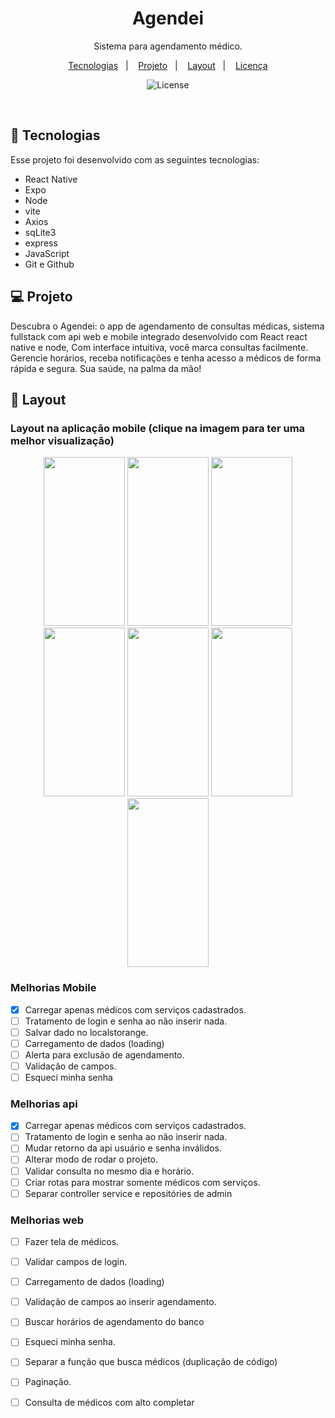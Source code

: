 <h1 align="center"> Agendei </h1>

<p align="center">
Sistema para agendamento médico. <br/>
</p>

<p align="center">
  <a href="#-tecnologias">Tecnologias</a>&nbsp;&nbsp;&nbsp;|&nbsp;&nbsp;&nbsp;
  <a href="#-projeto">Projeto</a>&nbsp;&nbsp;&nbsp;|&nbsp;&nbsp;&nbsp;
  <a href="#-layout">Layout</a>&nbsp;&nbsp;&nbsp;|&nbsp;&nbsp;&nbsp;
  <a href="#memo-licença">Licença</a>
</p>

<p align="center">
  <img alt="License" src="https://img.shields.io/static/v1?label=license&message=MIT&color=49AA26&labelColor=000000">
</p>

<br>


## 🚀 Tecnologias

Esse projeto foi desenvolvido com as seguintes tecnologias:

- React Native
- Expo
- Node
- vite
- Axios
- sqLite3
- express
- JavaScript
- Git e Github

## 💻 Projeto

Descubra o Agendei: o app de agendamento de consultas médicas, sistema fullstack com api web e mobile integrado desenvolvido com React react native e node, Com interface intuitiva, você marca consultas facilmente. Gerencie horários, receba notificações e tenha acesso a médicos de forma rápida e segura. Sua saúde, na palma da mão!

## 🎨 Layout

<h3>Layout na aplicação mobile (clique na imagem para ter uma melhor visualização)</h3>

<div align="center">  
<img src="https://github.com/user-attachments/assets/817ffd19-2f52-4f90-94cf-4cf8aaf26dc3" height="270" width="130" />
<img src="https://github.com/user-attachments/assets/d560b72c-3d52-45e8-bc0f-e82decc75068" height="270" width="130" />
<img src="https://github.com/user-attachments/assets/ece1307e-2809-40ca-92c1-99756f6e446a" height="270" width="130" />
<img src="https://github.com/user-attachments/assets/abe43b44-f852-4865-ac41-38ea12ad2acf" height="270" width="130" />
<img src="https://github.com/user-attachments/assets/c963857e-27e9-4409-af12-9f4e2f6300ec" height="270" width="130" />
<img src="https://github.com/user-attachments/assets/64c32979-d99e-4fc8-9af8-bdc7c151fa86" height="270" width="130" />
<img src="https://github.com/user-attachments/assets/7c92d5a2-2cdb-436c-8dda-edc4714cc079" height="270" width="130" />
</div>


### Melhorias Mobile

- [x] Carregar apenas médicos com serviços cadastrados.
- [ ] Tratamento de login e senha ao não inserir nada.
- [ ] Salvar dado no localstorange.
- [ ] Carregamento de dados (loading)
- [ ] Alerta para exclusão de agendamento.
- [ ] Validação de campos.
- [ ] Esqueci minha senha

### Melhorias api

- [x] Carregar apenas médicos com serviços cadastrados.
- [ ] Tratamento de login e senha ao não inserir nada.
- [ ] Mudar retorno da api usuário e senha inválidos.
- [ ] Alterar modo de rodar o projeto.
- [ ] Validar consulta no mesmo dia e horário.
- [ ] Criar rotas para mostrar somente médicos com serviços.
- [ ] Separar controller service e repositóries de admin

### Melhorias web

- [ ] Fazer tela de médicos.
- [ ] Validar campos de login.
- [ ] Carregamento de dados (loading)
- [ ] Validação de campos ao inserir agendamento.
- [ ] Buscar horários de agendamento do banco
- [ ] Esqueci minha senha.
- [ ] Separar a função que busca médicos (duplicação de código)
- [ ] Paginação.
- [ ] Consulta de médicos com alto completar


